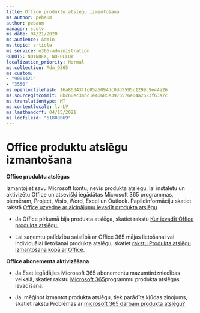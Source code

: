 ```yaml
---
title: Office produktu atslēgu izmantošana
ms.author: pebaum
author: pebaum
manager: scotv
ms.date: 04/21/2020
ms.audience: Admin
ms.topic: article
ms.service: o365-administration
ROBOTS: NOINDEX, NOFOLLOW
localization_priority: Normal
ms.collection: Adm_O365
ms.custom:
- "9001421"
- "3550"
ms.openlocfilehash: 16a86343f1c05a5094dc0dd5595c1299c9e44a26
ms.sourcegitcommit: 8bc60ec34bc1e40685e3976576e04a2623f63a7c
ms.translationtype: MT
ms.contentlocale: lv-LV
ms.lasthandoff: 04/15/2021
ms.locfileid: "51808069"
---
```

# <a name="using-office-product-keys"></a>Office produktu atslēgu izmantošana

**Office produktu atslēgas**

Izmantojiet savu Microsoft kontu, nevis produkta atslēgu, lai instalētu un aktivizētu Office un atsevišķi iegādātas Microsoft 365 programmas, piemēram, Project, Visio, Word, Excel un Outlook. Papildinformāciju skatiet rakstā [Office uzvedne ar aicinājumu ievadīt produkta atslēgu](https://support.office.com/article/12a5763a-d45c-4685-8c95-a44500213759?ui=en-US&rs=en-US&ad=US#bkmk_promptforpkey)

- Ja Office pirkumā bija produkta atslēga, skatiet rakstu [Kur ievadīt Office produkta atslēgu.](https://support.office.com/article/Where-to-enter-your-Office-product-key-0a82e5ae-739e-4b92-a6f4-2ec780c185db)

- Lai saņemtu palīdzību saistībā ar Office 365 mājas lietošanai vai individuālai lietošanai produkta atslēgu, skatiet [rakstu Produkta atslēgu izmantošana kopā ar Office](https://support.office.com/article/using-product-keys-with-office-12a5763a-d45c-4685-8c95-a44500213759).

**Office abonementa aktivizēšana** 

- Ja Esat iegādājies Microsoft 365 abonementu mazumtirdzniecības veikalā, skatiet rakstu [Microsoft 365](https://docs.microsoft.com/microsoft-365/commerce/enter-your-product-key)programmu produkta atslēgas ievadīšana.

- Ja, mēģinot izmantot produkta atslēgu, tiek parādīts kļūdas ziņojums, skatiet rakstu Problēmas ar [microsoft 365 darbam produkta atslēgu?](https://docs.microsoft.com/microsoft-365/commerce/product-key-errors-and-solutions)

